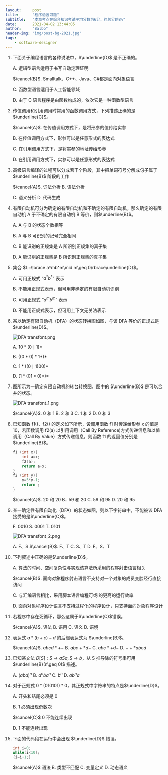 ```yaml
---
layout:     post
title:      "程序语言习题"
subtitle:   "本章考点在综合知识考试平均分数为6分，约总分的8%"
date:       2021-04-02 13:44:05
author:     "Balbo"
header-img: "img/post-bg-2021.jpg"
tags:
    - software-designer
---
```


1. 下面关于编程语言的各种说法中，$\underline{D}$ 是不正确的。

   A. 逻辑型语言适用于书写自动定理证明

   $\cancel{B}$. Smalltalk、C++、Java、C#都是面向对象语言

   C. 函数型语言适用于人工智能领域

   D. 由于 C 语言程序是由函数构成的，依次它是一种函数型语言

2. 传值调用和引用调用时常用的函数调用方式，下列描述正确的是$\underline{C}$。

   $\cancel{A}$. 在传值调用方式下，是将形参的值传给实参

   B. 在传值调用方式下，形参可以是任意形式的表达式

   C. 在引用调用方式下，是将实参的地址传给形参

   D. 在引用调用方式下，实参可以是任意形式的表达式

3. 高级语言编译的过程可以分成若干个阶段，其中把单词符号分解成句子属于$\underline{B}$ 阶段的工作

   $\cancel{A}$. 词法分析	B. 语法分析

   C. 语义分析	D. 代码生成

4. 有限自动机可分为确定的有限自动机和不确定的有限自动机。那么确定的有限自动机 A 于不确定的有限自动机 B 等价，则$\underline{B}$。

   A. A 与 B 的状态个数相等

   B. A 与 B 可识别的记号完全相同

   C. B 能识别的正规集是 A 所识别正规集的真子集

   D. A 能识别的正规集是 B 所识别正规集的真子集

5. 集合 $L=\lbrace a^mb^m\mid m\geq 0\rbrace\underline{D}$。

   A. 可用正规式 “$a^\ast b^\ast$” 表示

   B. 不能用正规式表示，但可用非确定的有限自动机识别

   C. 可用正规式 “$a^mb^m$” 表示

   D. 不能用正规式表示，但可用上下文无关法表示

6. 某以确定有限自动机（DFA）的状态转换图如图，与该 DFA 等价的正规式是$\underline{D}$。

   ![DFA transfont.png](https://i.loli.net/2021/04/02/HtTvjEwdl8QO4iI.png)

   A. $10\ast (0\mid 1)\ast$

   B. $((0\ast 0)\ast 1\ast)\ast$

   C. $1\ast ((0 \mid1)00)\ast$

   D. $(1\ast(01\ast 0)\ast)\ast$

7. 图所示为一确定有限自动机的转台转换图，图中的 $\underline{B}$ 是可以合并的状态。

   ![DFA transfont_1.png](https://i.loli.net/2021/04/02/p1htwxB5nT8W9u6.png)

   $\cancel{A}$. 0 和 1	B. 2 和 3	C. 1 和 2	D. 0 和 3

8. 已知函数 f1()、f2() 的定义如下所示，设调用函数 f1 时传递给形参 x 的值是 10，若函数调用 f2(a) 以引用调用（Call By Reference)方式传递信息和以值调用（Call By Value）方式传递信息，则函数 f1 的返回值分别是$\underline{B}$。

   ```c
   f1 (int x){
       int a=x;
       f2(a);
       return a+x;
   }
   f2 (int y){
       y=5*y-1;
       return ;
   }
   ```

   $\cancel{A}$. 20 和 20	B.. 59 和 20	C. 59 和 95	D. 20 和 95

9. 某一确定性有限自动化（DFA）的状态如图，则以下字符串中，不能被该 DFA 接受的是$\underline{C}$。

   F. 0010	S. 0001	T. 0101

   ![DFA transfont_2.png](https://i.loli.net/2021/04/02/MjANiPsaoGheTVF.png)

   A. F、S	$\cancel{B}$. F、T	C. S、T	D. F、S、T

10. 下列叙述中正确的是$\underline{D}$。

    A. 算法的时间、空间复杂性与实现该算法所采用的程序射击语言相关

    $\cancel{B}$. 面向对象程序射击语言不支持对一个对象的成员变脸经行直接访问

    C. 与汇编语言相比，采用脚本语言编程可或i的更高的运行效率

    D. 面向对象程序设计语言不支持过程化的程序设计，只支持面向对象程序设计

11. 若程序中存在死循环，那么这属于$\underline{C}$错误。

    $\cancel{A}$. 语法	B. 语用	C. 语义	D. 语境

12. 表达式 $a\ast(b+c)-d$ 的后缀表达式为 $\underline{B}$。

    $\cancel{A}$. $abcd\ast+-$	B. $abc+\ast d-$	C. $abc\ast +d-$	D. $-+\ast abcd$

13. 已知某文法 $D[S]:S\to aSa,S\to b$，从 S 推导除的符号串可用$\underline{B}(n\geq 0)$ 描述。

    A. $(aba)^n$	 B. $a^nba^n$	C. $b^n$	D. $ab^na$

14. 对于正规式 $0\ast(010101)\ast 0$，其正规式中字符串的特点是$\underline{D}$。

    A. 开头和结尾必须是 0

    B. 1 必须出现奇数次

    $\cancel{C}$ 0 不能连续出现

    D. 1 不能连续出现

15. 下面的代码段在运行中会出现 $\underline{D}$ 错误。

    ```c
    int	i=0;
    while(i<10);
    {i=i+1;}
    ```

    $\cancel{A}$ 语法	B. 类型不匹配	C. 变量定义	D. 动态语义
